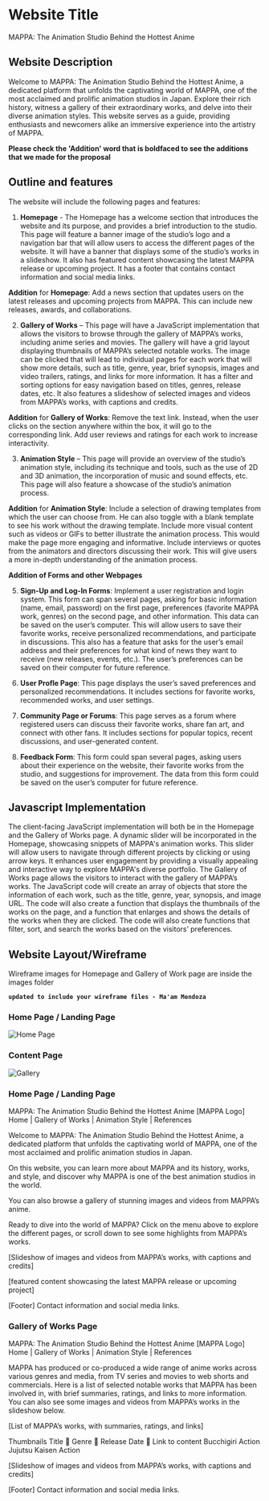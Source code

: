 # Website Title
MAPPA: The Animation Studio Behind the Hottest Anime 

## Website Description
Welcome to MAPPA: The Animation Studio Behind the Hottest Anime, a dedicated platform that unfolds the captivating world of MAPPA, one of the most acclaimed and prolific animation studios in Japan. Explore their rich history, witness a gallery of their extraordinary works, and delve into their diverse animation styles. This website serves as a guide, providing enthusiasts and newcomers alike an immersive experience into the artistry of MAPPA.

**Please check the 'Addition' word that is boldfaced to see the additions that we made for the proposal**

## Outline and features
The website will include the following pages and features:
1. **Homepage** - The Homepage has a welcome section that introduces the website and its purpose, and provides a brief introduction to the studio. This page will feature a banner image of the studio’s logo and a navigation bar that will allow users to access the different pages of the website. It will have a banner that displays some of the studio’s works in a slideshow.  It also has featured content showcasing the latest MAPPA release or upcoming project. It has a footer that contains contact information and social media links.

**Addition** for **Homepage**:  Add a news section that updates users on the latest releases and upcoming projects from MAPPA. This can include new releases, awards, and collaborations.
   
2. **Gallery of Works** – This page will have a JavaScript implementation that allows the visitors to browse through the gallery of MAPPA’s works, including anime series and movies. The gallery will have a grid layout displaying thumbnails of MAPPA’s selected notable works. The image can be clicked that will lead to individual pages for each work that will show more details, such as title, genre, year, brief synopsis, images and video trailers, ratings, and links for more information. It has a filter and sorting options for easy navigation based on titles, genres, release dates, etc.  It also features a slideshow of selected images and videos from MAPPA’s works, with captions and credits.

**Addition** for **Gallery of Works**: Remove the text link. Instead, when the user clicks on the section anywhere within the box, it will go to the corresponding link. Add user reviews and ratings for each work to increase interactivity.

3. **Animation Style** – This page will provide an overview of the studio’s animation style, including its technique and tools, such as the use of 2D and 3D animation, the incorporation of music and sound effects, etc. This page will also feature a showcase of the studio’s animation process.

**Addition** for **Animation Style**: Include a selection of drawing templates from which the user can choose from. He can also toggle with a blank template to see his work without the drawing template. Include more visual content such as videos or GIFs to better illustrate the animation process. This would make the page more engaging and informative. Include interviews or quotes from the animators and directors discussing their work. This will give users a more in-depth understanding of the animation process.

**Addition of Forms and other Webpages**

5. **Sign-Up and Log-In Forms**: Implement a user registration and login system. This form can span several pages, asking for basic information (name, email, password) on the first page, preferences (favorite MAPPA work, genres) on the second page, and other information. This data can be saved on the user’s computer. This will allow users to save their favorite works, receive personalized recommendations, and participate in discussions. This also has a feature that asks for the user’s email address and their preferences for what kind of news they want to receive (new releases, events, etc.). The user’s preferences can be saved on their computer for future reference.

6. **User Profle Page**: This page displays the user’s saved preferences and personalized recommendations. It includes sections for favorite works, recommended works, and user settings.

7. **Community Page or Forums**: This page serves as a forum where registered users can discuss their favorite works, share fan art, and connect with other fans. It includes sections for popular topics, recent discussions, and user-generated content.

8. **Feedback Form**: This form could span several pages, asking users about their experience on the website, their favorite works from the studio, and suggestions for improvement. The data from this form could be saved on the user’s computer for future reference.

## Javascript Implementation
The client-facing JavaScript implementation will both be in the Homepage and the Gallery of Works page.
A dynamic slider will be incorporated in the Homepage, showcasing snippets of MAPPA's animation works. This slider will allow users to navigate through different projects by clicking or using arrow keys. It enhances user engagement by providing a visually appealing and interactive way to explore MAPPA's diverse portfolio.
The Gallery of Works page allows the visitors to interact with the gallery of MAPPA’s works. The JavaScript code will create an array of objects that store the information of each work, such as the title, genre, year, synopsis, and image URL. The code will also create a function that displays the thumbnails of the works on the page, and a function that enlarges and shows the details of the works when they are clicked. The code will also create functions that filter, sort, and search the works based on the visitors’ preferences.


## Website Layout/Wireframe
Wireframe images for Homepage and Gallery of Work page are inside the images folder

**`updated to include your wireframe files - Ma'am Mendoza`**
### Home Page / Landing Page ###
![Home Page](images/1-Homepage.png)

### Content Page ###
![Gallery](images/2-Gallery.png)

### Home Page / Landing Page ###
MAPPA: The Animation Studio Behind the Hottest Anime 
[MAPPA Logo]	   Home | Gallery of Works | Animation Style | References

Welcome to MAPPA: The Animation Studio Behind the Hottest Anime, a dedicated platform that unfolds the captivating world of MAPPA, one of the most acclaimed and prolific animation studios in Japan. 

On this website, you can learn more about MAPPA and its history, works, and style, and discover why MAPPA is one of the best animation studios in the world.

You can also browse a gallery of stunning images and videos from MAPPA’s anime.

Ready to dive into the world of MAPPA? Click on the menu above to explore the different pages, or scroll down to see some highlights from MAPPA’s works.

[Slideshow of images and videos from MAPPA’s works, with captions and credits]

[featured content showcasing the latest MAPPA release or upcoming project]


[Footer]
Contact information and social media links.




### Gallery of Works Page ###
MAPPA: The Animation Studio Behind the Hottest Anime 
[MAPPA Logo]	   Home | Gallery of Works | Animation Style | References

MAPPA has produced or co-produced a wide range of anime works across various genres and media, from TV series and movies to web shorts and commercials. Here is a list of selected notable works that MAPPA has been involved in, with brief summaries, ratings, and links to more information. You can also see some images and videos from MAPPA’s works in the slideshow below.

[List of MAPPA’s works, with summaries, ratings, and links]

Thumbnails Title 🔽    Genre 🔽 Release Date 🔽 Link to content
           Bucchigiri  Action
           Jujutsu Kaisen Action


[Slideshow of images and videos from MAPPA’s works, with captions and credits]


[Footer]
Contact information and social media links.
